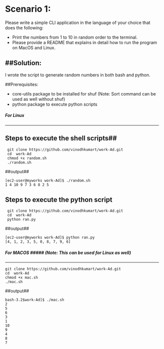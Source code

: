 # Scenario 1:
Please write a simple CLI application in the language of your choice that does the following:

- Print the numbers from 1 to 10 in random order to the terminal.
- Please provide a README that explains in detail how to run the program on
MacOS and Linux.

##Solution:
----------------------------------------------------------------------------------------
I wrote the script to generate random numbers in both bash and python.

##Prerequisites:

- core-utils package to be installed  for shuf (Note: Sort command can be used as well without shuf)
- python package to execute python scripts

##### For Linux #####
---------------------
## Steps to execute the shell scripts##

     git clone https://github.com/vinodhkumart/work-Ad.git
     cd  work-Ad
     chmod +x random.sh
     ./random.sh

##output##

    [ec2-user@myworks work-Ad]$ ./random.sh
    1 4 10 9 7 3 6 8 2 5

## Steps to execute the python script

     git clone https://github.com/vinodhkumart/work-Ad.git
     cd  work-Ad
     python ran.py

##output##

    [ec2-user@myworks work-Ad]$ python ran.py
    [4, 1, 2, 3, 5, 0, 8, 7, 9, 6]

##### For MACOS ##### (Note: This can be used for Linux as well)
---------------------

    git clone https://github.com/vinodhkumart/work-Ad.git
    cd  work-Ad
    chmod +x mac.sh
    ./mac.sh

##output##

    bash-3.2$work-Ad]$ ./mac.sh
    2
    5
    6
    3
    1
    10
    9
    4
    8
    7